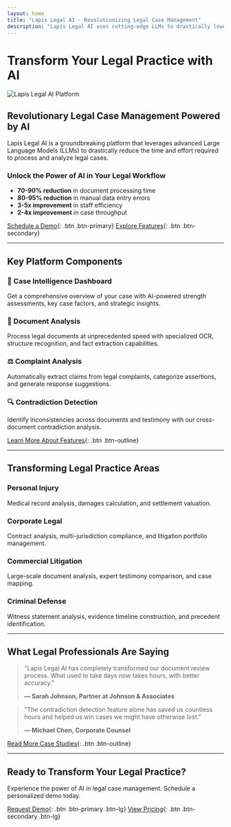```yaml
---
layout: home
title: "Lapis Legal AI - Revolutionizing Legal Case Management"
description: "Lapis Legal AI uses cutting-edge LLMs to drastically lower the time and effort required to process and analyze legal cases"
---
```


# Transform Your Legal Practice with AI

![Lapis Legal AI Platform](assets/images/lapis-banner.jpg)

## Revolutionary Legal Case Management Powered by AI

Lapis Legal AI is a groundbreaking platform that leverages advanced Large Language Models (LLMs) to drastically reduce the time and effort required to process and analyze legal cases.

### Unlock the Power of AI in Your Legal Workflow

- **70-90% reduction** in document processing time
- **80-95% reduction** in manual data entry errors
- **3-5x improvement** in staff efficiency
- **2-4x improvement** in case throughput

[Schedule a Demo](#){: .btn .btn-primary}
[Explore Features](#){: .btn .btn-secondary}

---

## Key Platform Components

### 🧠 Case Intelligence Dashboard

Get a comprehensive overview of your case with AI-powered strength assessments, key case factors, and strategic insights.

### 📄 Document Analysis

Process legal documents at unprecedented speed with specialized OCR, structure recognition, and fact extraction capabilities.

### ⚖️ Complaint Analysis

Automatically extract claims from legal complaints, categorize assertions, and generate response suggestions.

### 🔍 Contradiction Detection

Identify inconsistencies across documents and testimony with our cross-document contradiction analysis.

[Learn More About Features](/features){: .btn .btn-outline}

---

## Transforming Legal Practice Areas

<div class="practice-areas">
  <div class="area-card">
    <h3>Personal Injury</h3>
    <p>Medical record analysis, damages calculation, and settlement valuation.</p>
  </div>
  
  <div class="area-card">
    <h3>Corporate Legal</h3>
    <p>Contract analysis, multi-jurisdiction compliance, and litigation portfolio management.</p>
  </div>
  
  <div class="area-card">
    <h3>Commercial Litigation</h3>
    <p>Large-scale document analysis, expert testimony comparison, and case mapping.</p>
  </div>
  
  <div class="area-card">
    <h3>Criminal Defense</h3>
    <p>Witness statement analysis, evidence timeline construction, and precedent identification.</p>
  </div>
</div>

---

## What Legal Professionals Are Saying

> "Lapis Legal AI has completely transformed our document review process. What used to take days now takes hours, with better accuracy."
> 
> **— Sarah Johnson, Partner at Johnson & Associates**

> "The contradiction detection feature alone has saved us countless hours and helped us win cases we might have otherwise lost."
> 
> **— Michael Chen, Corporate Counsel**

[Read More Case Studies](/case-studies){: .btn .btn-outline}

---

## Ready to Transform Your Legal Practice?

Experience the power of AI in legal case management. Schedule a personalized demo today.

[Request Demo](#){: .btn .btn-primary .btn-lg}
[View Pricing](/pricing){: .btn .btn-secondary .btn-lg}